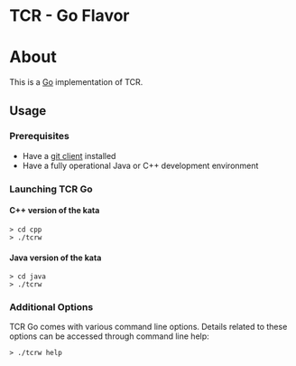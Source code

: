 # TCR - Go Flavor

# About

This is a [Go](https://golang.org/) implementation of TCR.

## Usage

### Prerequisites

- Have a [git client](https://git-scm.com/downloads) installed
- Have a fully operational Java or C++ development environment

### Launching TCR Go

#### C++ version of the kata

```shell
> cd cpp
> ./tcrw
```
#### Java version of the kata

```shell
> cd java
> ./tcrw
```

### Additional Options

TCR Go comes with various command line options.
Details related to these options can be accessed through command line help:

```shell
> ./tcrw help
```
